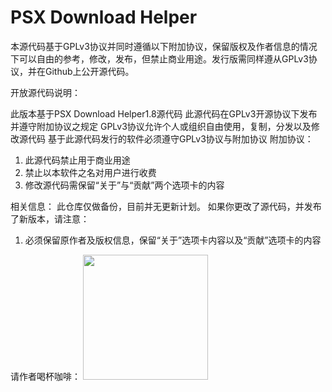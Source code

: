 # PSX Download Helper

本源代码基于GPLv3协议并同时遵循以下附加协议，保留版权及作者信息的情况下可以自由的参考，修改，发布，但禁止商业用途。发行版需同样遵从GPLv3协议，并在Github上公开源代码。

开放源代码说明：

此版本基于PSX Download Helper1.8源代码
此源代码在GPLv3开源协议下发布并遵守附加协议之规定
GPLv3协议允许个人或组织自由使用，复制，分发以及修改源代码
基于此源代码发行的软件必须遵守GPLv3协议与附加协议
附加协议：

1. 此源代码禁止用于商业用途
2. 禁止以本软件之名对用户进行收费
3. 修改源代码需保留“关于”与“贡献”两个选项卡的内容

相关信息：
此仓库仅做备份，目前并无更新计划。
如果你更改了源代码，并发布了新版本，请注意：
1. 必须保留原作者及版权信息，保留“关于”选项卡内容以及“贡献”选项卡的内容

请作者喝杯咖啡：
<img src="https://www.tsingosoft.com/images/alipay.jpg" width="200">
